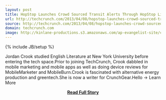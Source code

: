 ```yaml
---
layout: post
title: HopStop Launches Crowd Sourced Transit Alerts Through HopStop Live
url: http://techcrunch.com/2013/04/08/hopstop-launches-crowd-sourced-transit-alerts-through-hopstop-live/
source: http://techcrunch.com/2013/04/08/hopstop-launches-crowd-sourced-transit-alerts-through-hopstop-live/
domain: techcrunch.com
image: http://kinlane-productions.s3.amazonaws.com/ap-evangelist-site/curated/screenshots/7244_techcrunch_com.png
---
```

{% include JB/setup %}<p>Jordan Crook studied English Literature at New York University before entering the tech space.Prior to joining TechCrunch, Crook dabbled in mobile marketing and mobile apps as well as doing device reviews for MobileMarketer and MobileBurn.Crook is fascinated with alternative energy production and greentech.She is now a writer for CrunchGear.Hello → Learn More</p>
<center><p><a href="http://techcrunch.com/2013/04/08/hopstop-launches-crowd-sourced-transit-alerts-through-hopstop-live/" style='padding:25px; font-sze:18px; font-weight: bold;'>Read Full Story</a></p></center>
